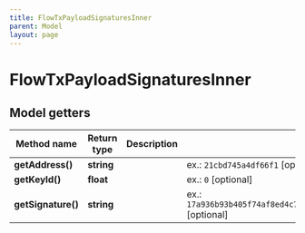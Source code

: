 ```yaml
---
title: FlowTxPayloadSignaturesInner
parent: Model
layout: page
---
```


# FlowTxPayloadSignaturesInner

## Model getters

Method name | Return type | Description | Notes
------------ | ------------- | ------------- | -------------
**getAddress()** | **string** |  | ex.: `21cbd745a4df66f1` [optional]
**getKeyId()** | **float** |  | ex.: `0` [optional]
**getSignature()** | **string** |  | ex.: `17a936b93b405f74af8ed4c70884ef10d98e900d04fb05bf12767e64ce5e498194348a13952c86335f56c8638fbfd0b1efde66b87e6df9ad687833709f9bd3f3` [optional]

